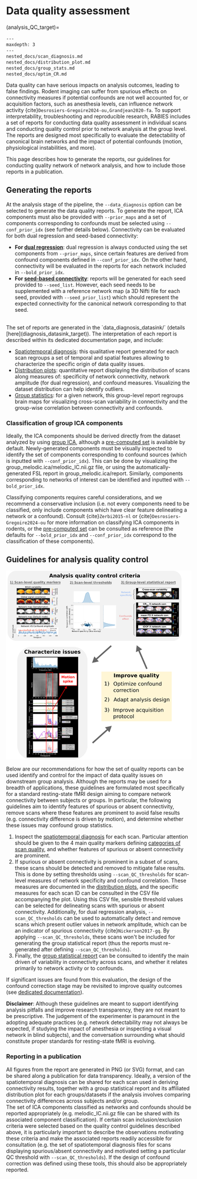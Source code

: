 # Data quality assessment

(analysis_QC_target)=

```{toctree}
---
maxdepth: 3
---
nested_docs/scan_diagnosis.md
nested_docs/distribution_plot.md
nested_docs/group_stats.md
nested_docs/optim_CR.md
```

Data quality can have serious impacts on analysis outcomes, leading to false findings. Rodent imaging can suffer from spurious effects on connectivity measures if potential confounds are not well accounted for, or acquisition factors, such as anesthesia levels, can influence network activity {cite}`Desrosiers-Gregoire2024-ou,Grandjean2020-fa`. To support interpretability, troubleshooting and reproducible research, RABIES includes a set of reports for conducting data quality assessment in individual scans and conducting quality control prior to network analysis at the group level. The reports are designed most specifically to evaluate the detectability of canonical brain networks and the impact of potential confounds (motion, physiological instabilities, and more). 

This page describes how to generate the reports, our guidelines for conducting quality network of network analysis, and how to include those reports in a publication.

## Generating the reports

At the analysis stage of the pipeline, the `--data_diagnosis` option can be selected to generate the data quality reports. To generate the report, ICA components must also be provided with `--prior_maps` and a set of components corresponding to confounds must be selected using `--conf_prior_idx` (see further details below). Connectivity can be evaluated for both dual regression and seed-based connectivity:
* **For [dual regression](DR_target)**: dual regression is always conducted using the set components from `--prior_maps`, since certain features are derived from confound components defined in `--conf_prior_idx`. On the other hand, connectivity will be evaluated in the reports for each network included in `--bold_prior_idx`.
* **For [seed-based connectivity](SBC_target)**: reports will be generated for each seed provided to `--seed_list`. However, each seed needs to be supplemented with a reference network map (a 3D Nifti file for each seed, provided with `--seed_prior_list`) which should represent the expected connectivity for the canonical network corresponding to that seed.
<br>
The set of reports are generated in the `data_diagnosis_datasink/` (details [here](diagnosis_datasink_target)). The interpretation of each report is described within its dedicated documentation page, and include:

* [Spatiotemporal diagnosis](diagnosis_target): this qualitative report generated for each scan regroups a set of temporal and spatial features allowing to characterize the specific origin of data quality issues.
* [Distribution plots](dist_plot_target): quantitative report displaying the distribution of scans along measures of: specificity of network connectivity, network amplitude (for dual regression), and confound measures. Visualizing the dataset distribution can help identify outliers.
* [Group statistics](group_stats_target): for a given network, this group-level report regroups brain maps for visualizing cross-scan variability in connectivity and the group-wise correlation between connectivity and confounds.

### Classification of group ICA components

Ideally, the ICA components should be derived directly from the dataset analyzed by using [group ICA](ICA_target), although a [pre-computed set](https://zenodo.org/record/5118030/files/melodic_IC.nii.gz) is available by default. Newly-generated components must be visually inspected to identify the set of components corresponding to confound sources (which is inputted with `--conf_prior_idx`). This can be done by visualizing the group_melodic.ica/melodic_IC.nii.gz file, or using the automatically-generated FSL report in group_melodic.ica/report. Similarly, components corresponding to networks of interest can be identified and inputted with `--bold_prior_idx`.

Classifying components requires careful considerations, and we recommend a conservative inclusion (i.e. not every components need to be classified, only include components which have clear feature delineating a network or a confound). Consult {cite}`Zerbi2015-nl` or {cite}`Desrosiers-Gregoire2024-ou` for more information on classifying ICA components in rodents, or the [pre-computed set](https://zenodo.org/record/5118030/files/melodic_IC.nii.gz) can be consulted as reference (the defaults for `--bold_prior_idx` and `--conf_prior_idx` correspond to the classification of these components). 

## Guidelines for analysis quality control

![](pics/QC_framework.png)

Below are our recommendations for how the set of quality reports can be used identify and control for the impact of data quality issues on downstream group analysis. Although the reports may be used for a breadth of applications, these guidelines are formulated most specifically for a standard resting-state fMRI design aiming to compare network connectivity between subjects or groups. In particular, the following guidelines aim to identify features of spurious or absent connectivity, remove scans where these features are prominent to avoid false results (e.g. connectivity difference is driven by motion), and determine whether these issues may confound group statistics.

1. Inspect the [spatiotemporal diagnosis](diagnosis_target) for each scan. Particular attention should be given to the 4 main quality markers defining [categories of scan quality](quality_marker_target), and whether features of spurious or absent connectivity are prominent.
2. If spurious or absent connectivity is prominent in a subset of scans, these scans should be detected and removed to mitigate false results. This is done by setting thresholds using `--scan_QC_thresholds` for scan-level measures of network specificity and confound correlation. These measures are documented in the [distribution plots](dist_plot_target), and the specific measures for each scan ID can be consulted in the CSV file accompanying the plot. Using this CSV file, sensible threshold values can be selected for delineating scans with spurious or absent connectivity. Additionally, for dual regression analysis, `--scan_QC_thresholds` can be used to automatically detect and remove scans which present outlier values in network amplitude, which can be an indicator of spurious connectivity {cite}`Nickerson2017-gq`. By applying `--scan_QC_thresholds`, these scans won't be included for generating the group statistical report (thus the reports must re-generated after defining `--scan_QC_thresholds`).
3. Finally, the [group statistical report](group_stats_target) can be consulted to identify the main driven of variability in connectivity across scans, and whether it relates primarily to network activity or to confounds.

If significant issues are found from this evaluation, the design of the confound correction stage may be revisited to improve quality outcomes (see [dedicated documentation](optim_CR)). 

**Disclaimer**: Although these guidelines are meant to support identifying analysis pitfalls and improve research transparency, they are not meant to be prescriptive. The judgement of the experimenter is paramount in the adopting adequate practices (e.g. network detectability may not always be expected, if studying the impact of anesthesia or inspecting a visual network in blind subjects), and the conversation surrounding what should constitute proper standards for resting-state fMRI is evolving.

### Reporting in a publication

All figures from the report are generated in PNG (or SVG) format, and can be shared along a publication for data transparency. Ideally, a version of the spatiotemporal diagnosis can be shared for each scan used in deriving connectivity results, together with a group statistical report and its affiliated distribution plot for each groups/datasets if the analysis involves comparing connectivity differences across subjects and/or group.
<br>
The set of ICA components classified as networks and confounds should be reported appropriately (e.g. melodic_IC.nii.gz file can be shared with its associated component classification). If certain scan inclusion/exclusion criteria were selected based on the quality control guidelines described above, it is particularly important to describe the observations motivating these criteria and make the associated reports readily accessible for consultation (e.g. the set of spatiotemporal diagnosis files for scans displaying spurious/absent connectivity and motivated setting a particular QC threshold with `--scan_QC_thresholds`). If the design of confound correction was defined using these tools, this should also be appropriately reported.

